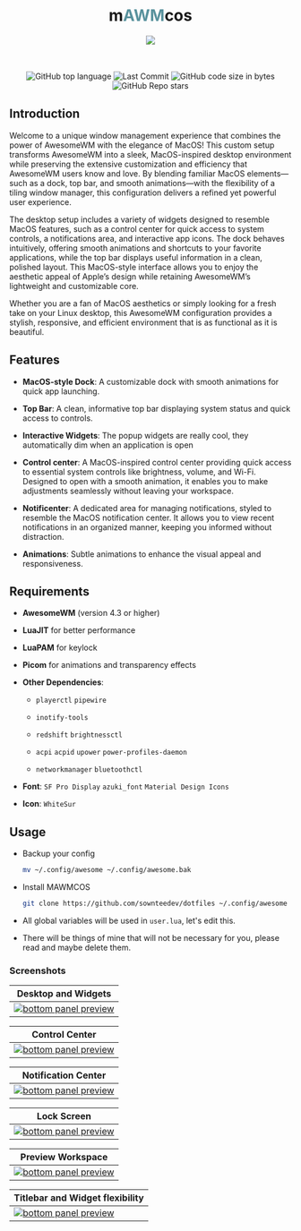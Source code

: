 <h1 align="center">m<span style="color:#59929d;">AWM</span>cos</h1>

<div align="center">

<img src="https://github.com/user-attachments/assets/c897d7d5-ecae-44ca-a0da-14d6ec2b6186">

</div>

<br>

<br>

<div align="center">

![GitHub top language](https://img.shields.io/github/languages/top/sownteedev/dotfiles?color=6d92bf&style=for-the-badge&labelColor=111418)
![Last Commit](https://img.shields.io/github/last-commit/sownteedev/dotfiles?&style=for-the-badge&color=da696f&logoColor=D9E0EE&labelColor=111418)
![GitHub code size in bytes](https://img.shields.io/github/languages/code-size/sownteedev/dotfiles?color=e1b56a&style=for-the-badge&labelColor=111418)
![GitHub Repo stars](https://img.shields.io/github/stars/sownteedev/dotfiles?color=74be88&style=for-the-badge&labelColor=111418)

</div>

## Introduction

Welcome to a unique window management experience that combines the power of AwesomeWM with the elegance of MacOS! This custom setup transforms AwesomeWM into a sleek, MacOS-inspired desktop environment while preserving the extensive customization and efficiency that AwesomeWM users know and love. By blending familiar MacOS elements—such as a dock, top bar, and smooth animations—with the flexibility of a tiling window manager, this configuration delivers a refined yet powerful user experience.

The desktop setup includes a variety of widgets designed to resemble MacOS features, such as a control center for quick access to system controls, a notifications area, and interactive app icons. The dock behaves intuitively, offering smooth animations and shortcuts to your favorite applications, while the top bar displays useful information in a clean, polished layout. This MacOS-style interface allows you to enjoy the aesthetic appeal of Apple’s design while retaining AwesomeWM’s lightweight and customizable core.

Whether you are a fan of MacOS aesthetics or simply looking for a fresh take on your Linux desktop, this AwesomeWM configuration provides a stylish, responsive, and efficient environment that is as functional as it is beautiful.

## Features

- **MacOS-style Dock**: A customizable dock with smooth animations for quick app launching.

- **Top Bar**: A clean, informative top bar displaying system status and quick access to controls.

- **Interactive Widgets**: The popup widgets are really cool, they automatically dim when an application is open

- **Control center**: A MacOS-inspired control center providing quick access to essential system controls like brightness, volume, and Wi-Fi. Designed to open with a smooth animation, it enables you to make adjustments seamlessly without leaving your workspace.

- **Notificenter**: A dedicated area for managing notifications, styled to resemble the MacOS notification center. It allows you to view recent notifications in an organized manner, keeping you informed without distraction.

- **Animations**: Subtle animations to enhance the visual appeal and responsiveness.

## Requirements

- **AwesomeWM** (version 4.3 or higher)

- **LuaJIT** for better performance

- **LuaPAM** for keylock

- **Picom** for animations and transparency effects

- **Other Dependencies**:
  - `playerctl` `pipewire`

  - `inotify-tools`

  - `redshift` `brightnessctl`

  - `acpi` `acpid` `upower` `power-profiles-daemon`

  - `networkmanager` `bluetoothctl`

- **Font**: `SF Pro Display` `azuki_font` `Material Design Icons`
- **Icon**: `WhiteSur`

## Usage 

- Backup your config
  ```zsh
  mv ~/.config/awesome ~/.config/awesome.bak
  ```
- Install MAWMCOS
  ```zsh
  git clone https://github.com/sownteedev/dotfiles ~/.config/awesome --branch=mAWMcos --depth=1
  ```
- All global variables will be used in `user.lua`, let's edit this.

- There will be things of mine that will not be necessary for you, please read and maybe delete them.


### Screenshots

| <b>Desktop and Widgets</b>                                                                                               |
| ------------------------------------------------------------------------------------------------------------------ |
| <a href="#--------"><img src="https://github.com/user-attachments/assets/06a63639-4cd2-4e08-8832-c2e78a291d4f" alt="bottom panel preview"></a>|

| <b>Control Center</b>                                                                              |
| ------------------------------------------------------------------------------------------------------------------ |
| <a href="#--------"><img src="https://github.com/user-attachments/assets/cd47563a-d484-4553-9020-a560244e7385" alt="bottom panel preview"></a>|

| <b>Notification Center</b>                                                                                   |
| ------------------------------------------------------------------------------------------------------------------ |
| <a href="#--------"><img src="https://github.com/user-attachments/assets/59c087db-f839-4e06-a8e8-cb445e890bcd" alt="bottom panel preview"></a>|

| <b>Lock Screen</b>                                                                            |
| ------------------------------------------------------------------------------------------------------------------ |
| <a href="#--------"><img src="https://github.com/user-attachments/assets/4f151ed5-dea0-47f5-bf0b-8786c36d6414" alt="bottom panel preview"></a>|

| <b>Preview Workspace</b>                                                                            |
| ------------------------------------------------------------------------------------------------------------------ |
| <a href="#--------"><img src="https://github.com/user-attachments/assets/bed7a237-c57e-4b95-aa78-73948cdd66b1" alt="bottom panel preview"></a>|

| <b>Titlebar and Widget flexibility</b>                                                                            |
| ------------------------------------------------------------------------------------------------------------------ |
| <a href="#--------"><img src="https://github.com/user-attachments/assets/874c1211-48e6-4473-a593-0a8f7497a325" alt="bottom panel preview"></a>|
